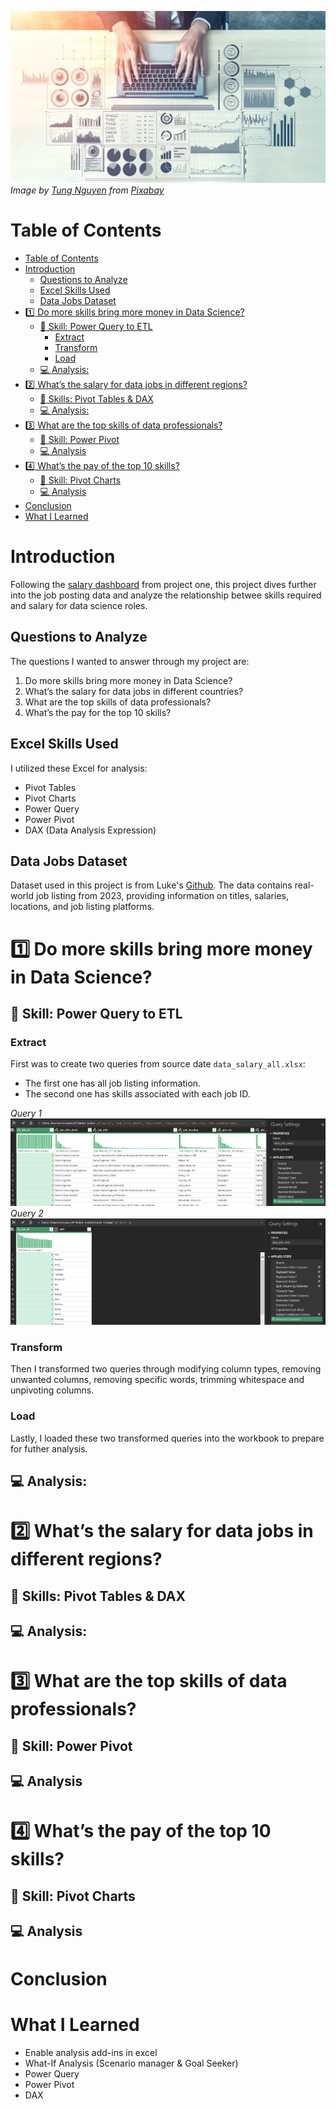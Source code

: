 ![Banner](/Project2_Analysis/images/P2_banner.jpg)  
*Image by <a href="https://pixabay.com/users/tungnguyen0905-17946924/?utm_source=link-attribution&utm_medium=referral&utm_campaign=image&utm_content=7111798">Tung Nguyen</a> from <a href="https://pixabay.com//?utm_source=link-attribution&utm_medium=referral&utm_campaign=image&utm_content=7111798">Pixabay</a>*  

# Table of Contents
- [Table of Contents](#table-of-contents)
- [Introduction](#introduction)
  - [Questions to Analyze](#questions-to-analyze)
  - [Excel Skills Used](#excel-skills-used)
  - [Data Jobs Dataset](#data-jobs-dataset)
- [:one: Do more skills bring more money in Data Science?](#onedo-more-skills-bring-more-money-in-data-science)
  - [:hammer: Skill: Power Query to ETL](#hammer-skill-power-query-to-etl)
    - [Extract](#extract)
    - [Transform](#transform)
    - [Load](#load)
  - [:computer: Analysis:](#computer-analysis)
- [:two: What’s the salary for data jobs in different regions?](#twowhats-the-salary-for-data-jobs-in-different-regions)
  - [:hammer: Skills:  Pivot Tables \& DAX](#hammer-skills--pivot-tables--dax)
  - [:computer: Analysis:](#computer-analysis-1)
- [:three: What are the top skills of data professionals?](#threewhat-are-the-top-skills-of-data-professionals)
  - [:hammer: Skill: Power Pivot](#hammer-skill-power-pivot)
  - [:computer: Analysis](#computer-analysis-2)
- [:four: What’s the pay of the top 10 skills?](#fourwhats-the-pay-of-the-top-10-skills)
  - [:hammer: Skill: Pivot Charts](#hammer-skill-pivot-charts)
  - [:computer: Analysis](#computer-analysis-3)
- [Conclusion](#conclusion)
- [What I Learned](#what-i-learned)

# Introduction
Following the [salary dashboard](https://github.com/mchenliu/Excel_Project_Data_Job_Analysis/tree/main/Project1_Salary_Dashboard) from project one, this project dives further into the job posting data and analyze the relationship betwee skills required and salary for data science roles.

## Questions to Analyze
The questions I wanted to answer through my project are:

1. Do more skills bring more money in Data Science?
2. What’s the salary for data jobs in different countries?
3. What are the top skills of data professionals?
4. What’s the pay for the top 10 skills?
   
## Excel Skills Used

I utilized these Excel for analysis:
- Pivot Tables
- Pivot Charts
- Power Query
- Power Pivot
- DAX (Data Analysis Expression)

## Data Jobs Dataset
Dataset used in this project is from Luke's [Github](https://github.com/lukebarousse/Excel_Data_Analytics_Course/tree/main). The data contains real-world job listing from 2023, providing information on titles, salaries, locations, and job listing platforms.
# :one: Do more skills bring more money in Data Science?  
## :hammer: Skill: Power Query to ETL
### Extract  

First was to create two queries from source date `data_salary_all.xlsx`:  
  - The first one has all job listing information.
  - The second one has skills associated with each job ID.  
  

*Query 1*
![Query1](/Project2_Analysis/images/Query1.png)  
*Query 2*
![Query2](/Project2_Analysis/images/Query2.png)  

### Transform
Then I transformed two queries through modifying column types, removing unwanted columns, removing specific words, trimming whitespace and unpivoting columns.    

### Load
Lastly, I loaded these two transformed queries into the workbook to prepare for futher analysis.
## :computer: Analysis:
# :two: What’s the salary for data jobs in different regions?
## :hammer: Skills:  Pivot Tables & DAX
## :computer: Analysis:
# :three: What are the top skills of data professionals?
## :hammer: Skill: Power Pivot  
## :computer: Analysis
# :four: What’s the pay of the top 10 skills?
## :hammer: Skill: Pivot Charts  
## :computer: Analysis
# Conclusion
# What I Learned
- Enable analysis add-ins in excel
- What-If Analysis (Scenario manager & Goal Seeker)
- Power Query
- Power Pivot
- DAX